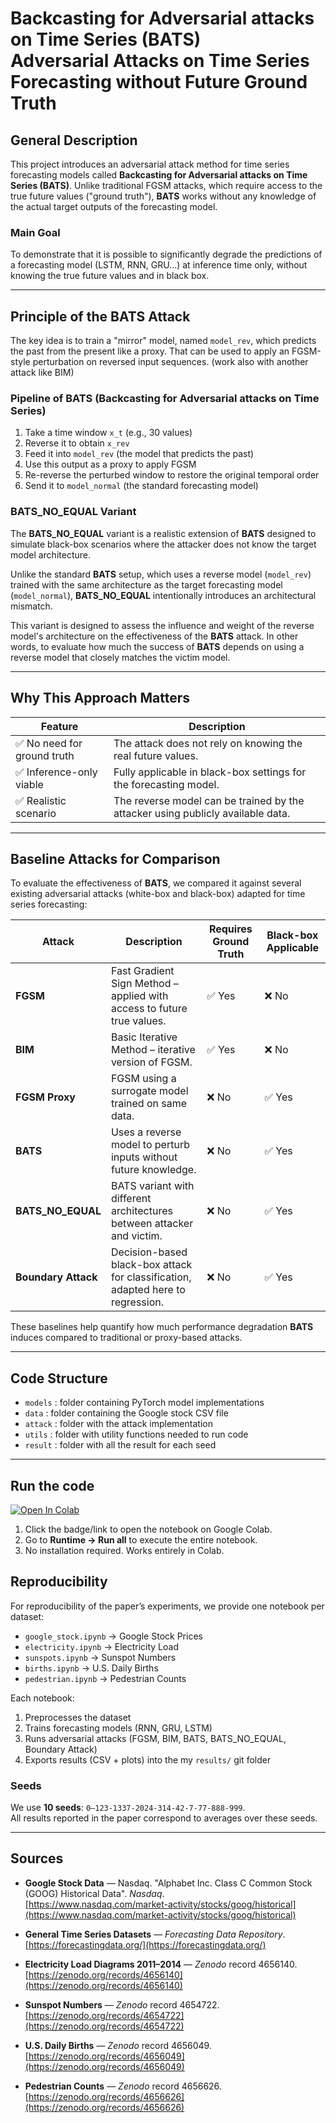 # Backcasting for Adversarial attacks on Time Series (BATS)<br>Adversarial Attacks on Time Series Forecasting without Future Ground Truth

## General Description

This project introduces an adversarial attack method for time series forecasting models called **Backcasting for Adversarial attacks on Time Series (BATS)**. Unlike traditional FGSM attacks, which require access to the true future values ("ground truth"), **BATS** works without any knowledge of the actual target outputs of the forecasting model.

### Main Goal

To demonstrate that it is possible to significantly degrade the predictions of a forecasting model (LSTM, RNN, GRU...) at inference time only, without knowing the true future values and in black box.

---

## Principle of the BATS Attack

The key idea is to train a "mirror" model, named `model_rev`, which predicts the past from the present like a proxy. That can be used to apply an FGSM-style perturbation on reversed input sequences. (work also with another attack like BIM)

### Pipeline of BATS (Backcasting for Adversarial attacks on Time Series)

1. Take a time window `x_t` (e.g., 30 values)  
2. Reverse it to obtain `x_rev`  
3. Feed it into `model_rev` (the model that predicts the past)  
4. Use this output as a proxy to apply FGSM  
5. Re-reverse the perturbed window to restore the original temporal order  
6. Send it to `model_normal` (the standard forecasting model)

### BATS_NO_EQUAL Variant
The **BATS_NO_EQUAL** variant is a realistic extension of **BATS** designed to simulate black-box scenarios where the attacker does not know the target model architecture.

Unlike the standard **BATS** setup, which uses a reverse model (`model_rev`) trained with the same architecture as the target forecasting model (`model_normal`), **BATS_NO_EQUAL** intentionally introduces an architectural mismatch.

This variant is designed to assess the influence and weight of the reverse model's architecture on the effectiveness of the **BATS** attack. In other words, to evaluate how much the success of **BATS** depends on using a reverse model that closely matches the victim model.

---

## Why This Approach Matters

| Feature                       | Description                                                                  |
| ------------------------------- | ---------------------------------------------------------------------------- |
| ✅ No need for ground truth            | The attack does not rely on knowing the real future values.                   |
| ✅ Inference-only viable | Fully applicable in black-box settings for the forecasting model.             |
| ✅ Realistic scenario                      | The reverse model can be trained by the attacker using publicly available data. |

---

## Baseline Attacks for Comparison

To evaluate the effectiveness of **BATS**, we compared it against several existing adversarial attacks (white-box and black-box) adapted for time series forecasting:

| Attack | Description | Requires Ground Truth | Black-box Applicable |
|--------|-------------|------------------------|-----------------------|
| **FGSM** | Fast Gradient Sign Method – applied with access to future true values. | ✅ Yes | ❌ No |
| **BIM** | Basic Iterative Method – iterative version of FGSM. | ✅ Yes | ❌ No |
| **FGSM Proxy** | FGSM using a surrogate model trained on same data. | ❌ No | ✅ Yes |
| **BATS** | Uses a reverse model to perturb inputs without future knowledge. | ❌ No | ✅ Yes |
| **BATS_NO_EQUAL** | BATS variant with different architectures between attacker and victim. | ❌ No | ✅ Yes |
| **Boundary Attack** | Decision-based black-box attack for classification, adapted here to regression.| ❌ No | ✅ Yes |

These baselines help quantify how much performance degradation **BATS** induces compared to traditional or proxy-based attacks.

---

## Code Structure

* `models` : folder containing PyTorch model implementations  
* `data` : folder containing the Google stock CSV file  
* `attack` : folder with the attack implementation  
* `utils` :  folder with utility functions needed to run code  
* `result` :  folder with all the result for each seed

---

## Run the code

[![Open In Colab](https://colab.research.google.com/assets/colab-badge.svg)](https://colab.research.google.com/github/Samy-Annasri/ReverseForecastAttack/blob/main/ReverseForecastAttack.ipynb)

1. Click the badge/link to open the notebook on Google Colab.  
2. Go to **Runtime → Run all** to execute the entire notebook.  
3. No installation required. Works entirely in Colab.

## Reproducibility

For reproducibility of the paper’s experiments, we provide one notebook per dataset:

- `google_stock.ipynb` → Google Stock Prices
- `electricity.ipynb` → Electricity Load
- `sunspots.ipynb` → Sunspot Numbers
- `births.ipynb` → U.S. Daily Births
- `pedestrian.ipynb` → Pedestrian Counts

Each notebook:
1. Preprocesses the dataset
2. Trains forecasting models (RNN, GRU, LSTM)
3. Runs adversarial attacks (FGSM, BIM, BATS, BATS_NO_EQUAL, Boundary Attack)
4. Exports results (CSV + plots) into the my `results/` git folder

### Seeds
We use **10 seeds**: `0–123-1337-2024-314-42-7-77-888-999`.  
All results reported in the paper correspond to averages over these seeds.

---

## Sources

- **Google Stock Data** — Nasdaq. "Alphabet Inc. Class C Common Stock (GOOG) Historical Data". *Nasdaq*.  
  [https://www.nasdaq.com/market-activity/stocks/goog/historical](https://www.nasdaq.com/market-activity/stocks/goog/historical)  

- **General Time Series Datasets** — *Forecasting Data Repository*.  
  [https://forecastingdata.org/](https://forecastingdata.org/)  

- **Electricity Load Diagrams 2011–2014** — *Zenodo* record 4656140.  
  [https://zenodo.org/records/4656140](https://zenodo.org/records/4656140)  

- **Sunspot Numbers** — *Zenodo* record 4654722.  
  [https://zenodo.org/records/4654722](https://zenodo.org/records/4654722)  

- **U.S. Daily Births** — *Zenodo* record 4656049.  
  [https://zenodo.org/records/4656049](https://zenodo.org/records/4656049)  

- **Pedestrian Counts** — *Zenodo* record 4656626.  
  [https://zenodo.org/records/4656626](https://zenodo.org/records/4656626)  


